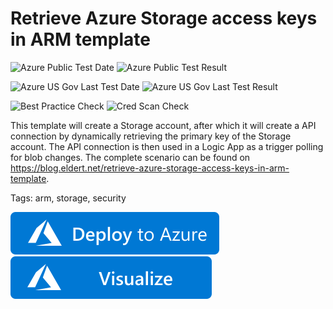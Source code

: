 # Retrieve Azure Storage access keys in ARM template

![Azure Public Test Date](https://azurequickstartsservice.blob.core.windows.net/badges/arm-template-retrieve-azure-storage-access-keys/PublicLastTestDate.svg)
![Azure Public Test Result](https://azurequickstartsservice.blob.core.windows.net/badges/arm-template-retrieve-azure-storage-access-keys/PublicDeployment.svg)

![Azure US Gov Last Test Date](https://azurequickstartsservice.blob.core.windows.net/badges/arm-template-retrieve-azure-storage-access-keys/FairfaxLastTestDate.svg)
![Azure US Gov Last Test Result](https://azurequickstartsservice.blob.core.windows.net/badges/arm-template-retrieve-azure-storage-access-keys/FairfaxDeployment.svg)

![Best Practice Check](https://azurequickstartsservice.blob.core.windows.net/badges/arm-template-retrieve-azure-storage-access-keys/BestPracticeResult.svg)
![Cred Scan Check](https://azurequickstartsservice.blob.core.windows.net/badges/arm-template-retrieve-azure-storage-access-keys/CredScanResult.svg)

This template will create a Storage account, after which it will create a API connection by dynamically retrieving the primary key of the Storage account. The API connection is then used in a Logic App as a trigger polling for blob changes. The complete scenario can be found on <https://blog.eldert.net/retrieve-azure-storage-access-keys-in-arm-template>.

Tags: arm, storage, security

[![Deploy To Azure](https://raw.githubusercontent.com/Azure/azure-quickstart-templates/master/1-CONTRIBUTION-GUIDE/images/deploytoazure.svg?sanitize=true)](https://portal.azure.com/#create/Microsoft.Template/uri/https%3A%2F%2Fraw.githubusercontent.com%2FAzure%2Fazure-quickstart-templates%2Fmaster%2Farm-template-retrieve-azure-storage-access-keys%2Fazuredeploy.json)  [![Visualize](https://raw.githubusercontent.com/Azure/azure-quickstart-templates/master/1-CONTRIBUTION-GUIDE/images/visualizebutton.svg?sanitize=true)](http://armviz.io/#/?load=https%3A%2F%2Fraw.githubusercontent.com%2FAzure%2Fazure-quickstart-templates%2Fmaster%2Farm-template-retrieve-azure-storage-access-keys%2Fazuredeploy.json)



